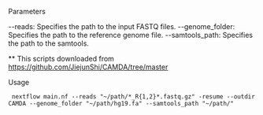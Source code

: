 Parameters

--reads: Specifies the path to the input FASTQ files.
--genome_folder: Specifies the path to the reference genome file.
--samtools_path: Specifies the path to the samtools.


** This scripts downloaded from https://github.com/JiejunShi/CAMDA/tree/master

Usage
```
 nextflow main.nf --reads "~/path/*_R{1,2}*.fastq.gz" -resume --outdir CAMDA --genome_folder "~/path/hg19.fa" --samtools_path "~/path/"
```
